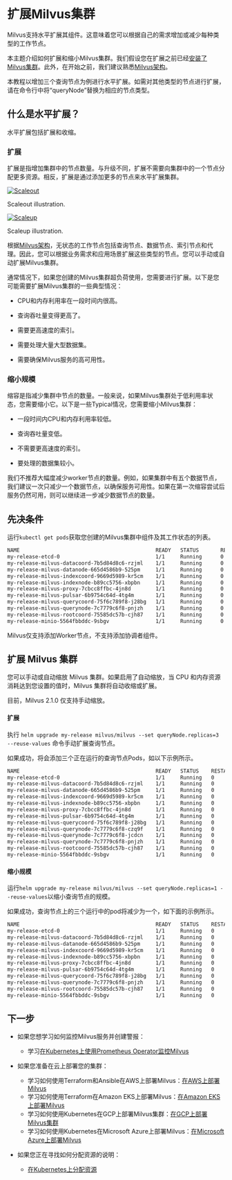 扩展Milvus集群
==========

Milvus支持水平扩展其组件。这意味着您可以根据自己的需求增加或减少每种类型的工作节点。

本主题介绍如何扩展和缩小Milvus集群。我们假设您在扩展之前已经[安装了Milvus集群](install_cluster-helm.md)。此外，在开始之前，我们建议熟悉[Milvus架构](architecture_overview.md)。

本教程以增加三个查询节点为例进行水平扩展。如需对其他类型的节点进行扩展，请在命令行中将“queryNode”替换为相应的节点类型。

什么是水平扩展？
---------------------------

水平扩展包括扩展和收缩。

### 扩展

扩展是指增加集群中的节点数量。与升级不同，扩展不需要向集群中的一个节点分配更多资源。相反，扩展是通过添加更多的节点来水平扩展集群。

[![Scaleout](https://milvus.io/static/174b88b9a22b805739fa08c6961ca56f/0a251/scale_out.jpg "Scaleout illustration.")](https://milvus.io/static/174b88b9a22b805739fa08c6961ca56f/09f71/scale_out.jpg)

Scaleout illustration.

[![Scaleup](https://milvus.io/static/d34823881de95423e1eb82d593b49ab2/0a251/scale_up.jpg "Scaleup illustration.")](https://milvus.io/static/d34823881de95423e1eb82d593b49ab2/09f71/scale_up.jpg)

Scaleup illustration.

根据[Milvus架构](architecture_overview.md)，无状态的工作节点包括查询节点、数据节点、索引节点和代理。因此，您可以根据业务需求和应用场景扩展这些类型的节点。您可以手动或自动扩展Milvus集群。

通常情况下，如果您创建的Milvus集群超负荷使用，您需要进行扩展。以下是您可能需要扩展Milvus集群的一些典型情况：

* CPU和内存利用率在一段时间内很高。

* 查询吞吐量变得更高了。

* 需要更高速度的索引。

* 需要处理大量大型数据集。

* 需要确保Milvus服务的高可用性。

### 缩小规模

缩容是指减少集群中节点的数量。一般来说，如果Milvus集群处于低利用率状态，您需要缩小它。以下是一些Typical情况，您需要缩小Milvus集群：

* 一段时间内CPU和内存利用率较低。

* 查询吞吐量变低。

* 不需要更高速度的索引。

* 要处理的数据集较小。

我们不推荐大幅度减少worker节点的数量。例如，如果集群中有五个数据节点，我们建议一次只减少一个数据节点，以确保服务可用性。如果在第一次缩容尝试后服务仍然可用，则可以继续进一步减少数据节点的数量。

先决条件
----

运行`kubectl get pods`获取您创建的Milvus集群中组件及其工作状态的列表。

```bash
NAME                                            READY   STATUS       RESTARTS   AGE
my-release-etcd-0                               1/1     Running      0          1m
my-release-milvus-datacoord-7b5d84d8c6-rzjml    1/1     Running      0          1m
my-release-milvus-datanode-665d4586b9-525pm     1/1     Running      0          1m
my-release-milvus-indexcoord-9669d5989-kr5cm    1/1     Running      0          1m
my-release-milvus-indexnode-b89cc5756-xbpbn     1/1     Running      0          1m
my-release-milvus-proxy-7cbcc8ffbc-4jn8d        1/1     Running      0          1m
my-release-milvus-pulsar-6b9754c64d-4tg4m       1/1     Running      0          1m
my-release-milvus-querycoord-75f6c789f8-j28bg   1/1     Running      0          1m
my-release-milvus-querynode-7c7779c6f8-pnjzh    1/1     Running      0          1m
my-release-milvus-rootcoord-75585dc57b-cjh87    1/1     Running      0          1m
my-release-minio-5564fbbddc-9sbgv               1/1     Running      0          1m 

```

Milvus仅支持添加Worker节点，不支持添加协调者组件。

扩展 Milvus 集群
------------

您可以手动或自动缩放 Milvus 集群。如果启用了自动缩放，当 CPU 和内存资源消耗达到您设置的值时，Milvus 集群将自动收缩或扩展。

目前，Milvus 2.1.0 仅支持手动缩放。

#### 扩展

执行 `helm upgrade my-release milvus/milvus --set queryNode.replicas=3 --reuse-values` 命令手动扩展查询节点。

如果成功，将会添加三个正在运行的查询节点Pods，如以下示例所示。

```bash
NAME                                            READY   STATUS    RESTARTS   AGE
my-release-etcd-0                               1/1     Running   0          2m
my-release-milvus-datacoord-7b5d84d8c6-rzjml    1/1     Running   0          2m
my-release-milvus-datanode-665d4586b9-525pm     1/1     Running   0          2m
my-release-milvus-indexcoord-9669d5989-kr5cm    1/1     Running   0          2m
my-release-milvus-indexnode-b89cc5756-xbpbn     1/1     Running   0          2m
my-release-milvus-proxy-7cbcc8ffbc-4jn8d        1/1     Running   0          2m
my-release-milvus-pulsar-6b9754c64d-4tg4m       1/1     Running   0          2m
my-release-milvus-querycoord-75f6c789f8-j28bg   1/1     Running   0          2m
my-release-milvus-querynode-7c7779c6f8-czq9f    1/1     Running   0          5s
my-release-milvus-querynode-7c7779c6f8-jcdcn    1/1     Running   0          5s
my-release-milvus-querynode-7c7779c6f8-pnjzh    1/1     Running   0          2m
my-release-milvus-rootcoord-75585dc57b-cjh87    1/1     Running   0          2m
my-release-minio-5564fbbddc-9sbgv               1/1     Running   0          2m

```

#### 缩小规模

运行`helm upgrade my-release milvus/milvus --set queryNode.replicas=1 --reuse-values`以缩小查询节点的规模。

如果成功，查询节点上的三个运行中的pod将减少为一个，如下面的示例所示。

```bash
NAME                                            READY   STATUS    RESTARTS   AGE
my-release-etcd-0                               1/1     Running   0          2m
my-release-milvus-datacoord-7b5d84d8c6-rzjml    1/1     Running   0          2m
my-release-milvus-datanode-665d4586b9-525pm     1/1     Running   0          2m
my-release-milvus-indexcoord-9669d5989-kr5cm    1/1     Running   0          2m
my-release-milvus-indexnode-b89cc5756-xbpbn     1/1     Running   0          2m
my-release-milvus-proxy-7cbcc8ffbc-4jn8d        1/1     Running   0          2m
my-release-milvus-pulsar-6b9754c64d-4tg4m       1/1     Running   0          2m
my-release-milvus-querycoord-75f6c789f8-j28bg   1/1     Running   0          2m
my-release-milvus-querynode-7c7779c6f8-pnjzh    1/1     Running   0          2m
my-release-milvus-rootcoord-75585dc57b-cjh87    1/1     Running   0          2m
my-release-minio-5564fbbddc-9sbgv               1/1     Running   0          2m

```

下一步
---

* 如果您想学习如何监控Milvus服务并创建警报：

	+ 学习[在Kubernetes上使用Prometheus Operator监控Milvus](monitor.md)

* 如果您准备在云上部署您的集群：

	+ 学习如何使用Terraform和Ansible在AWS上部署Milvus：[在AWS上部署Milvus](aws.md)
	+ 学习如何使用Terraform在Amazon EKS上部署Milvus：[在Amazon EKS上部署Milvus](eks.md)
	+ 学习如何使用Kubernetes在GCP上部署Milvus集群：[在GCP上部署Milvus集群](gcp.md)
	+ 学习如何使用Kubernetes在Microsoft Azure上部署Milvus：[在Microsoft Azure上部署Milvus](azure.md)

* 如果您正在寻找如何分配资源的说明：

	+ [在Kubernetes上分配资源](allocate.md#standalone)
